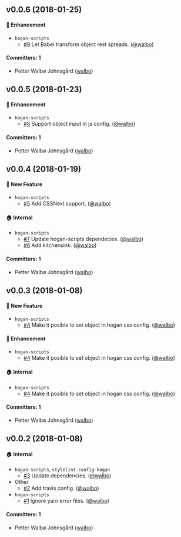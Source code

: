 ## v0.0.6 (2018-01-25)

#### :nail_care: Enhancement
* `hogan-scripts`
  * [#9](https://github.com/DekodeInteraktiv/hogan-scripts/pull/9) Let Babel transform object rest spreads. ([@walbo](https://github.com/walbo))

#### Committers: 1
- Petter Walbø Johnsgård ([walbo](https://github.com/walbo))

## v0.0.5 (2018-01-23)

#### :nail_care: Enhancement
* `hogan-scripts`
  * [#8](https://github.com/DekodeInteraktiv/hogan-scripts/pull/8) Support object input in js config. ([@walbo](https://github.com/walbo))

#### Committers: 1
- Petter Walbø Johnsgård ([walbo](https://github.com/walbo))

## v0.0.4 (2018-01-19)

#### :rocket: New Feature
* `hogan-scripts`
  * [#5](https://github.com/DekodeInteraktiv/hogan-scripts/pull/5) Add CSSNext support. ([@walbo](https://github.com/walbo))

#### :house: Internal
* `hogan-scripts`
  * [#7](https://github.com/DekodeInteraktiv/hogan-scripts/pull/7) Update hogan-scripts dependecies. ([@walbo](https://github.com/walbo))
  * [#6](https://github.com/DekodeInteraktiv/hogan-scripts/pull/6) Add kitchensink. ([@walbo](https://github.com/walbo))

#### Committers: 1
- Petter Walbø Johnsgård ([walbo](https://github.com/walbo))

## v0.0.3 (2018-01-08)

#### :rocket: New Feature
* `hogan-scripts`
  * [#4](https://github.com/DekodeInteraktiv/hogan-scripts/pull/4) Make it posible to set object in hogan css config. ([@walbo](https://github.com/walbo))

#### :nail_care: Enhancement
* `hogan-scripts`
  * [#4](https://github.com/DekodeInteraktiv/hogan-scripts/pull/4) Make it posible to set object in hogan css config. ([@walbo](https://github.com/walbo))

#### :house: Internal
* `hogan-scripts`
  * [#4](https://github.com/DekodeInteraktiv/hogan-scripts/pull/4) Make it posible to set object in hogan css config. ([@walbo](https://github.com/walbo))

#### Committers: 1
- Petter Walbø Johnsgård ([walbo](https://github.com/walbo))

## v0.0.2 (2018-01-08)

#### :house: Internal
* `hogan-scripts`, `stylelint-config-hogan`
  * [#3](https://github.com/DekodeInteraktiv/hogan-scripts/pull/3) Update dependencies. ([@walbo](https://github.com/walbo))
* Other
  * [#2](https://github.com/DekodeInteraktiv/hogan-scripts/pull/2) Add travis config. ([@walbo](https://github.com/walbo))
* `hogan-scripts`
  * [#1](https://github.com/DekodeInteraktiv/hogan-scripts/pull/1) Ignore yarn error files. ([@walbo](https://github.com/walbo))

#### Committers: 1
- Petter Walbø Johnsgård ([walbo](https://github.com/walbo))
